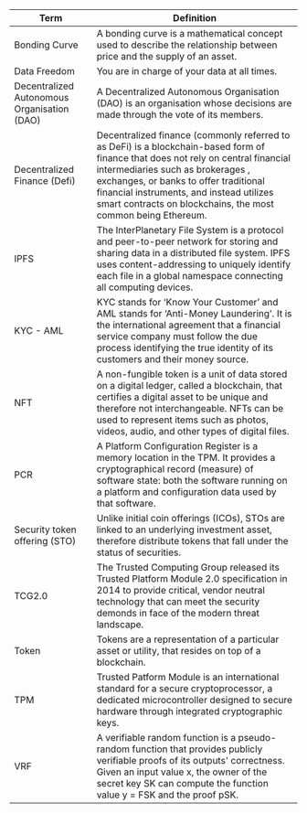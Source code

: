 | Term |   Definition |
| ------|------------|
| Bonding Curve | A bonding curve is a mathematical concept used to describe the relationship between price and the supply of an asset.|
| Data Freedom | You are in charge of your data at all times.| 
| Decentralized Autonomous Organisation (DAO) |   A Decentralized Autonomous Organisation (DAO) is an organisation whose decisions are made through the vote of its members.|
| Decentralized Finance (Defi) | Decentralized finance (commonly referred to as DeFi) is a blockchain-based form of finance that does not rely on central financial intermediaries such as brokerages , exchanges, or banks to offer traditional financial instruments, and instead utilizes smart contracts on blockchains, the most common being Ethereum.|.|
| IPFS| The InterPlanetary File System is a protocol and peer-to-peer network for storing and sharing data in a distributed file system. IPFS uses content-addressing to uniquely identify each file in a global namespace connecting all computing devices.|
| KYC - AML|  KYC stands for ‘Know Your Customer’ and AML stands for ‘Anti-Money Laundering’. It is the international agreement that a financial service company must follow the due process identifying the true identity of its customers and their money source.|
| NFT| A non-fungible token is a unit of data stored on a digital ledger, called a blockchain, that certifies a digital asset to be unique and therefore not interchangeable. NFTs can be used to represent items such as photos, videos, audio, and other types of digital files.|
| PCR| A Platform Configuration Register is a memory location in the TPM. It provides a cryptographical record (measure) of software state: both the software running on a platform and configuration data used by that software.|
| Security token offering (STO) |  Unlike initial coin offerings (ICOs), STOs are linked to an underlying investment asset, therefore distribute tokens that fall under the status of securities.|
| TCG2.0| The Trusted Computing Group released its Trusted Platform Module 2.0 specification in 2014 to provide critical, vendor neutral technology that can meet the security demonds in face of the modern threat landscape.|
|Token | Tokens are a representation of a particular asset or utility, that resides on top of a blockchain.|
| TPM | Trusted Patform Module is an international standard for a secure cryptoprocessor, a dedicated microcontroller designed to secure hardware through integrated cryptographic keys.|
| VRF | A verifiable random function is a pseudo-random function that provides publicly verifiable proofs of its outputs' correctness. Given an input value x, the owner of the secret key SK can compute the function value y = FSK and the proof pSK.|
